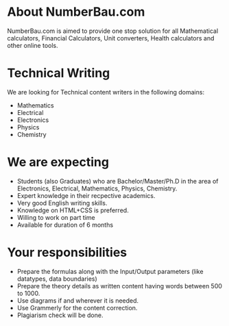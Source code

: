 # About NumberBau.com
NumberBau.com is aimed to provide one stop solution for all Mathematical calculators, Financial Calculators, Unit converters, Health calculators and other online tools.

# Technical Writing
We are looking for Technical content writers in the following domains:

* Mathematics
* Electrical
* Electronics
* Physics
* Chemistry

# We are expecting
* Students (also Graduates) who are Bachelor/Master/Ph.D in the area of Electronics, Electrical, Mathematics, Physics, Chemistry.
* Expert knowledge in their recpective academics.
* Very good English writing skills.
* Knowledge on HTML+CSS is preferred.
* Willing to work on part time
* Available for duration of 6 months

# Your responsibilities
* Prepare the formulas along with the Input/Output parameters (like datatypes, data boundaries)
* Prepare the theory details as written content having words between 500 to 1000.
* Use diagrams if and wherever it is needed.
* Use Grammerly for the content correction.
* Plagiarism check will be done.
